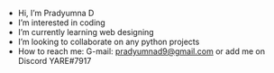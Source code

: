 - Hi, I’m Pradyumna D
- I’m interested in coding 
- I’m currently learning web designing
- I’m looking to collaborate on any python projects
- How to reach me: G-mail: pradyumnad9@gmail.com or add me on Discord YARE#7917

<!---
YARE0909/YARE0909 is a ✨ special ✨ repository because its `README.md` (this file) appears on your GitHub profile.
You can click the Preview link to take a look at your changes.
--->
